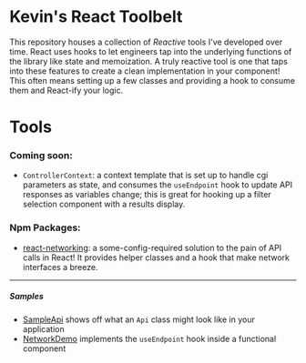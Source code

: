 # Kevin's React Toolbelt

This repository houses a collection of _Reactive_ tools I've developed over time. React uses hooks
to let engineers tap into the underlying functions of the library like state and memoization.
A truly reactive tool is one that taps into these features to create a clean implementation in your
component! This often means setting up a few classes and providing a hook to consume them and
React-ify your logic.

# Tools

### Coming soon:
- `ControllerContext`: a context template that is set up to handle cgi parameters as state, and consumes
the `useEndpoint` hook to update API responses as variables change; this is great for hooking up a filter
selection component with a results display.

### Npm Packages:
- [react-networking](/src/network): a some-config-required solution to the pain of API calls in React! It
provides helper classes and a hook that make network interfaces a breeze.

---

##### Samples
- [SampleApi](/src/network/_sample/SampleApi.ts) shows off what an `Api` class might look like in your application
- [NetworkDemo](/src/network/_demo/NetworkDemo.tsx) implements the `useEndpoint` hook inside a functional component
